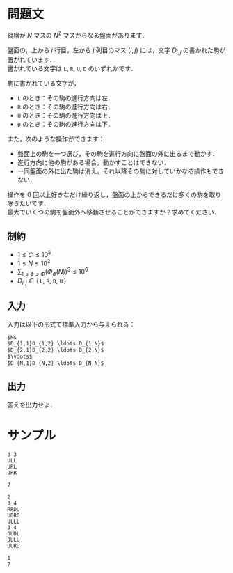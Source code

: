 問題文
=====
縦横が $N$ マスの $N^2$ マスからなる盤面があります．

盤面の，上から $i$ 行目，左から $j$ 列目のマス $(i,j)$ には，文字 $D_{i,j}$ の書かれた駒が置かれています．  
書かれている文字は `L`, `R`, `U`, `D` のいずれかです．

駒に書かれている文字が，
- `L` のとき：その駒の進行方向は左．
- `R` のとき：その駒の進行方向は右．
- `U` のとき：その駒の進行方向は上．
- `D` のとき：その駒の進行方向は下．


また，次のような操作ができます：
- 盤面上の駒を一つ選び，その駒を進行方向に盤面の外に出るまで動かす．
- 進行方向に他の駒がある場合，動かすことはできない．
- 一同盤面の外に出た駒は消え，それ以降その駒に対していかなる操作もできない．

操作を $0$ 回以上好きなだけ繰り返し，盤面の上からできるだけ多くの駒を取り除きたいです．  
最大でいくつの駒を盤面外へ移動させることができますか？求めてください．  

制約
-----
- $1 \leq \Phi \leq 10^5$
- $1 \leq N \leq 10^2$
- $\displaystyle \sum_{1 \leq \phi \leq \Phi} (\Phi_{\phi}(N))^3 \leq 10^6$
- $D_{i,j} \in \{\,$`L`$,$ `R`$,$ `D`$,$ `U`$\,\}$

入力
-----
入力は以下の形式で標準入力から与えられる：
```md
$N$  
$D_{1,1}D_{1,2} \ldots D_{1,N}$  
$D_{2,1}D_{2,2} \ldots D_{2,N}$  
$\vdots$  
$D_{N,1}D_{N,2} \ldots D_{N,N}$  
```

出力
-----
答えを出力せよ．  

サンプル
=====
```入力例1
3 3
ULL
URL
DRR
```
```出力例1
7
```

```入力例1
2
3 4
RRDU
UDRD
ULLL
3 4
DUDL
DULU
DURU
```
```出力例1
1
7
```
